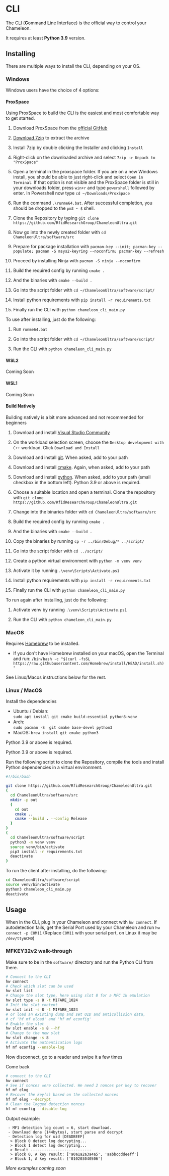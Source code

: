 # CLI

The CLI (**C**ommand **L**ine **I**nterface) is the official way to control your Chameleon.

It requires at least **Python 3.9** version.

## Installing

There are multiple ways to install the CLI, depending on your OS.

### Windows

Windows users have the choice of 4 options:

#### ProxSpace

Using ProxSpace to build the CLI is the easiest and most comfortable way to get started.

1. Download ProxSpace from the [official GitHub](https://github.com/Gator96100/ProxSpace/releases/latest)

2. [Download 7zip](https://www.7-zip.org/) to extract the archive

3. Install 7zip by double clicking the Installer and clicking `Install`

4. Right-click on the downloaded archive and select `7zip -> Unpack to "ProxSpace"`

5. Open a terminal in the proxspace folder. If you are on a new Windows install, you should be able to just right-click and select `Open in Terminal`. If that option is not visible and the ProxSpace folder is still in your downloads folder, press `win+r` and type `powershell` followed by enter. In Powershell now type `cd ~/Downloads/ProxSpace`

6. Run the command `.\runme64.bat`. After successful completion, you should be dropped to the `pm3 ~ $` shell.

7. Clone the Repository by typing `git clone https://github.com/RfidResearchGroup/ChameleonUltra.git`

8. Now go into the newly created folder with `cd ChameleonUltra/software/src`

9. Prepare for package installation with `pacman-key --init; pacman-key --populate; pacman -S msys2-keyring --noconfirm; pacman-key --refresh`

10. Proceed by installing Ninja with `pacman -S ninja --noconfirm`

11. Build the required config by running `cmake .`

12. And the binaries with `cmake --build .`

13. Go into the script folder with `cd ~/ChameleonUltra/software/script/`

14. Install python requirements with `pip install -r requirements.txt`

15. Finally run the CLI with `python chameleon_cli_main.py`

To use after installing, just do the following:

1. Run `runme64.bat`

2. Go into the script folder with `cd ~/ChameleonUltra/software/script/`

3. Run the CLI with `python chameleon_cli_main.py`

#### WSL2

Coming Soon

#### WSL1

Coming Soon

#### Build Natively

Building natively is a bit more advanced and not recommended for beginners

1. Download and install [Visual Studio Community](https://visualstudio.microsoft.com/de/downloads/)

2. On the workload selection screen, choose the `Desktop development with C++` workload. Click `Download and Install`

3. Download and install [git](https://git-scm.com/download). When asked, add to your path

4. Download and install [cmake](https://cmake.org/download/). Again, when asked, add to your path

5. Download and install [python](https://www.python.org/downloads/). When asked, add to your path (small checkbox in the bottom left). Python 3.9 or above is required.

6. Choose a suitable location and open a terminal. Clone the repository with `git clone https://github.com/RfidResearchGroup/ChameleonUltra.git`

7. Change into the binaries folder with `cd ChameleonUltra/software/src`

8. Build the required config by running `cmake .`

9. And the binaries with `cmake --build .`

10. Copy the binaries by running `cp -r ../bin/Debug/* ../script/`

11. Go into the script folder with `cd ../script/`

12. Create a python virtual environment with `python -m venv venv`

13. Activate it by running `.\venv\Scripts\Activate.ps1`

14. Install python requirements with `pip install -r requirements.txt`

15. Finally run the CLI with `python chameleon_cli_main.py`

To run again after installing, just do the following:

1. Activate venv by running `.\venv\Scripts\Activate.ps1`

2. Run the CLI with `python chameleon_cli_main.py`

### MacOS

Requires [Homebrew](https://brew.sh/) to be installed.
  - If you don't have Homebrew installed on your macOS, open the Terminal and run: 
  `/bin/bash -c "$(curl -fsSL https://raw.githubusercontent.com/Homebrew/install/HEAD/install.sh)"`

See Linux/Macos instructions below for the rest.

### Linux / MacOS

Install the dependencies
  - Ubuntu / Debian:  
  `sudo apt install git cmake build-essential python3-venv`
  - Arch:  
  `sudo pacman -S  git cmake base-devel python3`
  - MacOS:
  `brew install git cmake python3`

Python 3.9 or above is required.

Python 3.9 or above is required.

Run the following script to clone the Repository, compile the tools and install Python dependencies in a virtual environment.

```sh
#!/bin/bash

git clone https://github.com/RfidResearchGroup/ChameleonUltra.git
(
  cd ChameleonUltra/software/src
  mkdir -p out
  (
    cd out
    cmake ..
    cmake --build . --config Release
  )
)
(
  cd ChameleonUltra/software/script
  python3 -m venv venv
  source venv/bin/activate
  pip3 install -r requirements.txt
  deactivate
)
```

To run the client after installing, do the following:

```sh
cd ChameleonUltra/software/script
source venv/bin/activate
python3 chameleon_cli_main.py
deactivate
```

## Usage

When in the CLI, plug in your Chameleon and connect with `hw connect`. If autodetection fails, get the Serial Port used by your Chameleon and run `hw connect -p COM11` (Replace `COM11` with your serial port, on Linux it may be `/dev/ttyACM0`)

### MFKEY32v2 walk-through
Make sure to be in the `software/` directory and run the Python CLI from there.

```sh
# Connect to the CLI
hw connect
# Check which slot can be used
hw slot list
# Change the slot type, here using slot 8 for a MFC 1k emulation
hw slot type -s 8 -t MIFARE_1024
# Init the slot content
hw slot init -s 8 -t MIFARE_1024
# or load an existing dump and set UID and anticollision data,
# cf 'hf mf eload' and 'hf mf econfig'
# Enable the slot
hw slot enable -s 8 --hf
# Change to the new slot
hw slot change -s 8
# Activate the authentication logs
hf mf econfig --enable-log
```
Now disconnect, go to a reader and swipe it a few times

Come back

```sh
# connect to the CLI
hw connect
# See if nonces were collected. We need 2 nonces per key to recover
hf mf elog
# Recover the key(s) based on the collected nonces
hf mf elog --decrypt
# Clean the logged detection nonces
hf mf econfig --disable-log
```
  Output example:
```
 - MF1 detection log count = 6, start download.
 - Download done (144bytes), start parse and decrypt
 - Detection log for uid [DEADBEEF]
  > Block 0 detect log decrypting...
  > Block 1 detect log decrypting...
  > Result ---------------------------
  > Block 0, A key result: ['a0a1a2a3a4a5', 'aabbccddeeff']
  > Block 1, A key result: ['010203040506']

```


*More examples coming soon*
